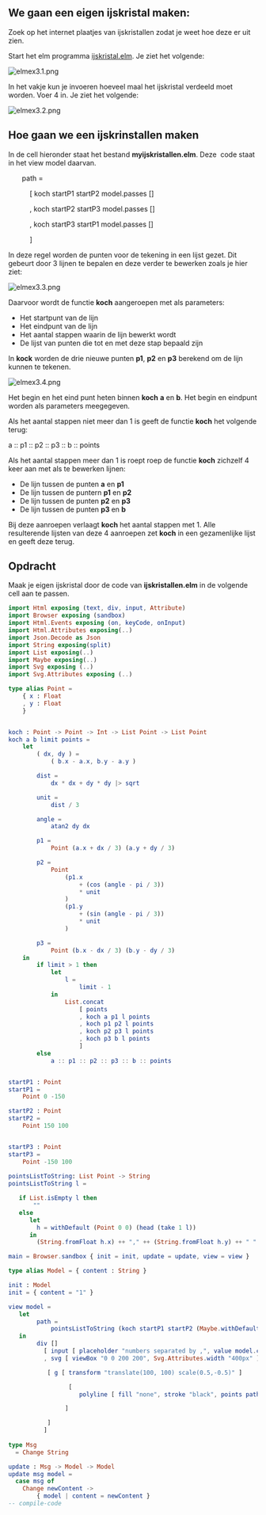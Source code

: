 
<h2>We gaan een eigen ijskristal maken:</h2>

<p>Zoek op het internet plaatjes van ijskristallen zodat je weet hoe deze er uit zien.</p>

<p>Start het elm programma <a href="http://goloca.org:443/examples/ijskristal.elm">ijskristal.elm</a>. Je ziet het volgende:</p>

![elmex3.1.png](attachment:elmex3.1.png)

<p>In het vakje kun je invoeren hoeveel maal het ijskristal verdeeld moet worden. Voer 4 in. Je ziet het volgende:</p>

![elmex3.2.png](attachment:elmex3.2.png)

<h2>Hoe gaan we een ijskrinstallen maken</h2> 

<p>In de cell hieronder staat het bestand <strong>myijskristallen.elm</strong>. Deze&nbsp; code staat in het view model daarvan.</p>

<p>&nbsp; &nbsp; &nbsp;&nbsp; path =</p>

<p>&nbsp; &nbsp; &nbsp; &nbsp; &nbsp;&nbsp; [ koch startP1 startP2 model.passes []</p>

<p>&nbsp; &nbsp; &nbsp; &nbsp; &nbsp;&nbsp; , koch startP2 startP3 model.passes []</p>

<p>&nbsp; &nbsp; &nbsp; &nbsp; &nbsp;&nbsp; , koch startP3 startP1 model.passes []</p>

<p>&nbsp; &nbsp; &nbsp; &nbsp; &nbsp;&nbsp; ]</p>

<p>In deze regel worden de punten voor de tekening in een lijst gezet&shy;&shy;&shy;. Dit gebeurt door 3 lijnen te bepalen en deze verder te bewerken zoals je hier ziet:</p>

![elmex3.3.png](attachment:elmex3.3.png)

<p>Daarvoor wordt de functie <strong>koch</strong> aangeroepen met als parameters:</p>

<ul>
	<li>Het startpunt van de lijn</li>
	<li>Het eindpunt van de lijn</li>
	<li>Het aantal stappen waarin de lijn bewerkt wordt</li>
	<li>De lijst van punten die tot en met deze stap bepaald zijn</li>
</ul>

<p>In <strong>kock</strong> worden de drie nieuwe punten <strong>p1</strong>, <strong>p2</strong> en <strong>p3</strong> berekend om de lijn kunnen te tekenen.</p>

![elmex3.4.png](attachment:elmex3.4.png)

<p>Het begin en het eind punt heten binnen <strong>koch</strong> <strong>a</strong> en <strong>b</strong>. Het begin en eindpunt worden als parameters meegegeven.</p>

<p>Als het aantal stappen niet meer dan 1 is geeft de functie <strong>koch</strong> het volgende terug:</p>

<p>a :: p1 :: p2 :: p3 :: b :: points</p>

<p>Als het aantal stappen meer dan 1 is roept roep de functie <strong>koch</strong> zichzelf 4 keer aan met als te bewerken lijnen:</p>

<ul>
	<li>De lijn tussen de punten <strong>a</strong> en <strong>p1</strong></li>
	<li>De lijn tussen de puntern <strong>p1</strong> en <strong>p2</strong></li>
	<li>De lijn tussen de punten <strong>p2</strong> en <strong>p3</strong></li>
	<li>De lijn tussen de punten <strong>p3 </strong>en <strong>b</strong></li>
</ul>

<p>Bij deze aanroepen verlaagt <strong>koch</strong> het aantal stappen met 1. Alle resulterende lijsten van deze 4 aanroepen zet <strong>koch</strong> in een gezamenlijke lijst en geeft deze terug.</p>

<h2>Opdracht</h2>
<p>Maak je eigen ijskristal door de code van <strong>ijskristallen.elm</strong> in de volgende cell aan te passen.</p>


```elm
import Html exposing (text, div, input, Attribute)
import Browser exposing (sandbox)
import Html.Events exposing (on, keyCode, onInput)
import Html.Attributes exposing(..)
import Json.Decode as Json
import String exposing(split)
import List exposing(..)
import Maybe exposing(..)
import Svg exposing (..)
import Svg.Attributes exposing (..)

type alias Point =
    { x : Float
    , y : Float
    }


koch : Point -> Point -> Int -> List Point -> List Point
koch a b limit points =
    let
        ( dx, dy ) =
            ( b.x - a.x, b.y - a.y )

        dist =
            dx * dx + dy * dy |> sqrt

        unit =
            dist / 3

        angle =
            atan2 dy dx

        p1 =
            Point (a.x + dx / 3) (a.y + dy / 3)

        p2 =
            Point
                (p1.x
                    + (cos (angle - pi / 3))
                    * unit
                )
                (p1.y
                    + (sin (angle - pi / 3))
                    * unit
                )

        p3 =
            Point (b.x - dx / 3) (b.y - dy / 3)
    in
        if limit > 1 then
            let
                l =
                    limit - 1
            in
                List.concat
                    [ points
                    , koch a p1 l points
                    , koch p1 p2 l points
                    , koch p2 p3 l points
                    , koch p3 b l points
                    ]
        else
            a :: p1 :: p2 :: p3 :: b :: points


startP1 : Point
startP1 =
    Point 0 -150

startP2 : Point
startP2 =
    Point 150 100


startP3 : Point
startP3 =
    Point -150 100
    
pointsListToString: List Point -> String
pointsListToString l =

   if List.isEmpty l then
       ""
   else
      let
        h = withDefault (Point 0 0) (head (take 1 l))
      in
        (String.fromFloat h.x) ++ "," ++ (String.fromFloat h.y) ++ " " ++ (pointsListToString (drop 1 l))

main = Browser.sandbox { init = init, update = update, view = view }

type alias Model = { content : String }

init : Model
init = { content = "1" }

view model =
   let
        path =
            pointsListToString (koch startP1 startP2 (Maybe.withDefault 1 (String.toInt model.content)) []) ++ pointsListToString (koch startP2 startP3 (Maybe.withDefault 1 (String.toInt model.content)) []) ++ pointsListToString (koch startP3 startP1 (Maybe.withDefault 1 (String.toInt model.content)) [])
   in
        div []
          [ input [ placeholder "numbers separated by ,", value model.content, onInput Change ] []
          , svg [ viewBox "0 0 200 200", Svg.Attributes.width "400px" ]

           [ g [ transform "translate(100, 100) scale(0.5,-0.5)" ]

                 [ 
                    polyline [ fill "none", stroke "black", points path] []

                ]

           ]
          ]
          
type Msg 
  = Change String

update : Msg -> Model -> Model
update msg model =
  case msg of
    Change newContent ->
        { model | content = newContent }
-- compile-code
```


<div id="elm-div-6"></div>



